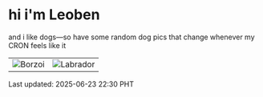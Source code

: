 # hi i'm Leoben

and i like dogs—so have some random dog pics that change whenever my CRON feels like it

|  |  |
|--------|----------|
| ![Borzoi](https://random-dog-vercel.vercel.app/api/random-borzoi?v=1750689023) | ![Labrador](https://random-dog-vercel.vercel.app/api/random-labrador?v=1750689023) |

Last updated: 2025-06-23 22:30 PHT
